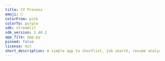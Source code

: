 ```yaml
---
title: CV Process
emoji: 🐢
colorFrom: pink
colorTo: purple
sdk: streamlit
sdk_version: 1.40.2
app_file: app.py
pinned: false
license: mit
short_description: A simple app to shortlist, job search, resume analysis
---
```

